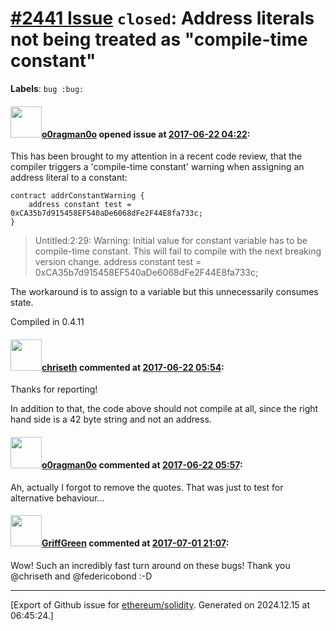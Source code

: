 # [\#2441 Issue](https://github.com/ethereum/solidity/issues/2441) `closed`: Address literals not being treated as "compile-time constant"
**Labels**: `bug :bug:`


#### <img src="https://avatars.githubusercontent.com/u/12790330?u=93f973ed85ec0c341023d85050ee1d3eb2be6679&v=4" width="50">[o0ragman0o](https://github.com/o0ragman0o) opened issue at [2017-06-22 04:22](https://github.com/ethereum/solidity/issues/2441):

This has been brought to my attention in a recent code review, that the compiler triggers a 'compile-time constant' warning when assigning an address literal to a constant:

    contract addrConstantWarning {
        address constant test = 0xCA35b7d915458EF540aDe6068dFe2F44E8fa733c;
    }

> Untitled:2:29: Warning: Initial value for constant variable has to be compile-time constant. This will fail to compile with the next breaking version change.
>     address constant test = 0xCA35b7d915458EF540aDe6068dFe2F44E8fa733c;

The workaround is to assign to a variable but this unnecessarily consumes state. 

Compiled in 0.4.11

#### <img src="https://avatars.githubusercontent.com/u/9073706?v=4" width="50">[chriseth](https://github.com/chriseth) commented at [2017-06-22 05:54](https://github.com/ethereum/solidity/issues/2441#issuecomment-310283002):

Thanks for reporting!

In addition to that, the code above should not compile at all, since the right hand side is a 42 byte string and not an address.

#### <img src="https://avatars.githubusercontent.com/u/12790330?u=93f973ed85ec0c341023d85050ee1d3eb2be6679&v=4" width="50">[o0ragman0o](https://github.com/o0ragman0o) commented at [2017-06-22 05:57](https://github.com/ethereum/solidity/issues/2441#issuecomment-310283473):

Ah, actually I forgot to remove the quotes.  That was just to test for alternative behaviour...

#### <img src="https://avatars.githubusercontent.com/u/14945613?u=c46368c2d095a01c3a93084270622009b40f163f&v=4" width="50">[GriffGreen](https://github.com/GriffGreen) commented at [2017-07-01 21:07](https://github.com/ethereum/solidity/issues/2441#issuecomment-312455617):

Wow! Such an incredibly fast turn around on these bugs! Thank you @chriseth and @federicobond :-D


-------------------------------------------------------------------------------



[Export of Github issue for [ethereum/solidity](https://github.com/ethereum/solidity). Generated on 2024.12.15 at 06:45:24.]
